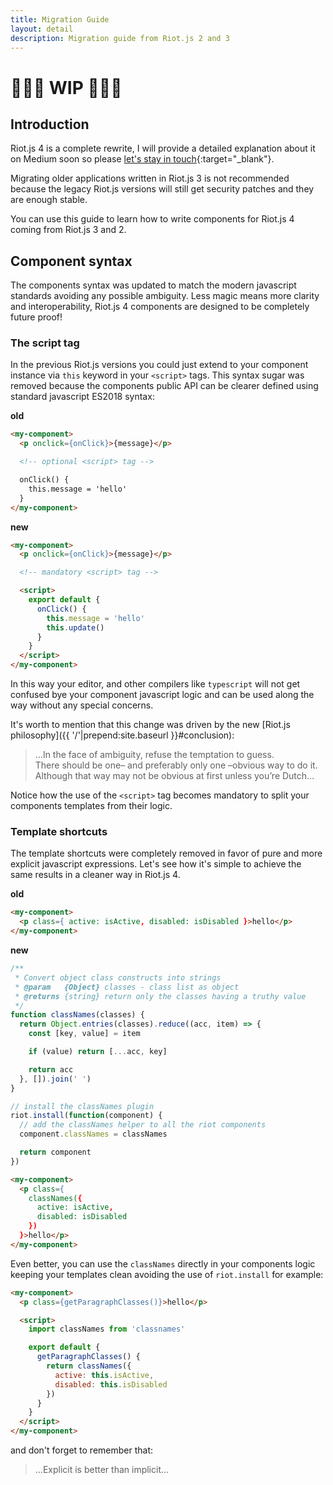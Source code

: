 ```yaml
---
title: Migration Guide
layout: detail
description: Migration guide from Riot.js 2 and 3
---
```


# 🚧🚧🚧 WIP 🚧🚧🚧

## Introduction

Riot.js 4 is a complete rewrite, I will provide a detailed explanation about it on Medium soon so please [let's stay in touch](https://medium.com/@gianluca.guarini){:target="_blank"}.

Migrating older applications written in Riot.js 3 is not recommended because the legacy Riot.js versions will still get security patches and they are enough stable.

You can use this guide to learn how to write components for Riot.js 4 coming from Riot.js 3 and 2.

## Component syntax

The components syntax was updated to match the modern javascript standards avoiding any possible ambiguity.
Less magic means more clarity and interoperability, Riot.js 4 components are designed to be completely future proof!

### The script tag

In the previous Riot.js versions you could just extend to your component instance via `this` keyword in your `<script>` tags. This syntax sugar was removed because the components public API can be clearer defined using standard javascript ES2018 syntax:

**old**

```html
<my-component>
  <p onclick={onClick}>{message}</p>

  <!-- optional <script> tag -->

  onClick() {
    this.message = 'hello'
  }
</my-component>
```

**new**

```html
<my-component>
  <p onclick={onClick}>{message}</p>

  <!-- mandatory <script> tag -->

  <script>
    export default {
      onClick() {
        this.message = 'hello'
        this.update()
      }
    }
  </script>
</my-component>
```

In this way your editor, and other compilers like `typescript` will not get confused bye your component javascript logic and can be used along the way without any special concerns.

It's worth to mention that this change was driven by the new [Riot.js philosophy]({{ '/'|prepend:site.baseurl }}#conclusion):

> ...In the face of ambiguity, refuse the temptation to guess.<br/>
There should be one– and preferably only one –obvious way to do it.<br/>
Although that way may not be obvious at first unless you’re Dutch...

<aside class="note note--info">
Notice how the use of the <code>&#x3C;script&#x3E;</code> tag becomes mandatory to split your components templates from their logic.
</aside>


### Template shortcuts

The template shortcuts were completely removed in favor of pure and more explicit javascript expressions. Let's see how it's simple to achieve the same results in a cleaner way in Riot.js 4.

**old**

```html
<my-component>
  <p class={ active: isActive, disabled: isDisabled }>hello</p>
</my-component>
```

**new**

```js
/**
 * Convert object class constructs into strings
 * @param   {Object} classes - class list as object
 * @returns {string} return only the classes having a truthy value
 */
function classNames(classes) {
  return Object.entries(classes).reduce((acc, item) => {
    const [key, value] = item

    if (value) return [...acc, key]

    return acc
  }, []).join(' ')
}

// install the classNames plugin
riot.install(function(component) {
  // add the classNames helper to all the riot components
  component.classNames = classNames

  return component
})
```

```html
<my-component>
  <p class={
    classNames({
      active: isActive,
      disabled: isDisabled
    })
  }>hello</p>
</my-component>
```

Even better, you can use the `classNames` directly in your components logic keeping your templates clean avoiding the use of `riot.install` for example:

```html
<my-component>
  <p class={getParagraphClasses()}>hello</p>

  <script>
    import classNames from 'classnames'

    export default {
      getParagraphClasses() {
        return classNames({
          active: this.isActive,
          disabled: this.isDisabled
        })
      }
    }
  </script>
</my-component>
```

and don't forget to remember that:

> ...Explicit is better than implicit...